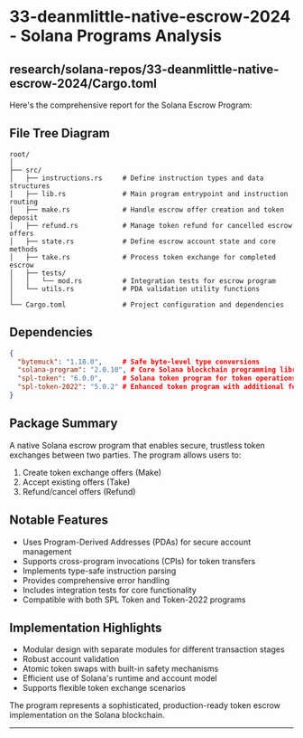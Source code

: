 # 33-deanmlittle-native-escrow-2024 - Solana Programs Analysis

## research/solana-repos/33-deanmlittle-native-escrow-2024/Cargo.toml

Here's the comprehensive report for the Solana Escrow Program:

## File Tree Diagram
```
root/
│
├── src/
│   ├── instructions.rs     # Define instruction types and data structures
│   ├── lib.rs              # Main program entrypoint and instruction routing
│   ├── make.rs             # Handle escrow offer creation and token deposit
│   ├── refund.rs           # Manage token refund for cancelled escrow offers
│   ├── state.rs            # Define escrow account state and core methods
│   ├── take.rs             # Process token exchange for completed escrow
│   ├── tests/
│   │   └── mod.rs          # Integration tests for escrow program
│   └── utils.rs            # PDA validation utility functions
│
└── Cargo.toml              # Project configuration and dependencies
```

## Dependencies
```json
{
  "bytemuck": "1.18.0",     # Safe byte-level type conversions
  "solana-program": "2.0.10", # Core Solana blockchain programming library
  "spl-token": "6.0.0",     # Solana token program for token operations
  "spl-token-2022": "5.0.2" # Enhanced token program with additional features
}
```

## Package Summary
A native Solana escrow program that enables secure, trustless token exchanges between two parties. The program allows users to:
1. Create token exchange offers (Make)
2. Accept existing offers (Take)
3. Refund/cancel offers (Refund)

## Notable Features
- Uses Program-Derived Addresses (PDAs) for secure account management
- Supports cross-program invocations (CPIs) for token transfers
- Implements type-safe instruction parsing
- Provides comprehensive error handling
- Includes integration tests for core functionality
- Compatible with both SPL Token and Token-2022 programs

## Implementation Highlights
- Modular design with separate modules for different transaction stages
- Robust account validation
- Atomic token swaps with built-in safety mechanisms
- Efficient use of Solana's runtime and account model
- Supports flexible token exchange scenarios

The program represents a sophisticated, production-ready token escrow implementation on the Solana blockchain.

---

